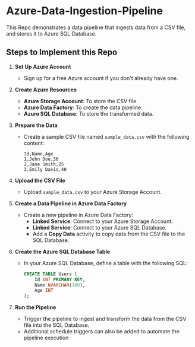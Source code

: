 # Azure-Data-Ingestion-Pipeline

This Repo demonstrates a data pipeline that ingests data from a CSV file, and stores it to Azure SQL Database.

## Steps to Implement this Repo

1. **Set Up Azure Account**
   - Sign up for a free Azure account if you don't already have one.

2. **Create Azure Resources**
   - **Azure Storage Account**: To store the CSV file.
   - **Azure Data Factory**: To create the data pipeline.
   - **Azure SQL Database**: To store the transformed data.

3. **Prepare the Data**
   - Create a sample CSV file named `sample_data.csv` with the following content:
     ```csv
     Id,Name,Age
     1,John Doe,30
     2,Jane Smith,25
     3,Emily Davis,40
     ```

4. **Upload the CSV File**
   - Upload `sample_data.csv` to your Azure Storage Account.

5. **Create a Data Pipeline in Azure Data Factory**
   - Create a new pipeline in Azure Data Factory:
     - **Linked Service**: Connect to your Azure Storage Account.
     - **Linked Service**: Connect to your Azure SQL Database.
     - Add a **Copy Data** activity to copy data from the CSV file to the SQL Database.

6. **Create the Azure SQL Database Table**
   - In your Azure SQL Database, define a table with the following SQL:
     ```sql
     CREATE TABLE Users (
         Id INT PRIMARY KEY,
         Name NVARCHAR(100),
         Age INT
     );
     ```

7. **Run the Pipeline**
   - Trigger the pipeline to ingest and transform the data from the CSV file into the SQL Database.
   - Additional schedule triggers can also be added to automate the pipeline execution

